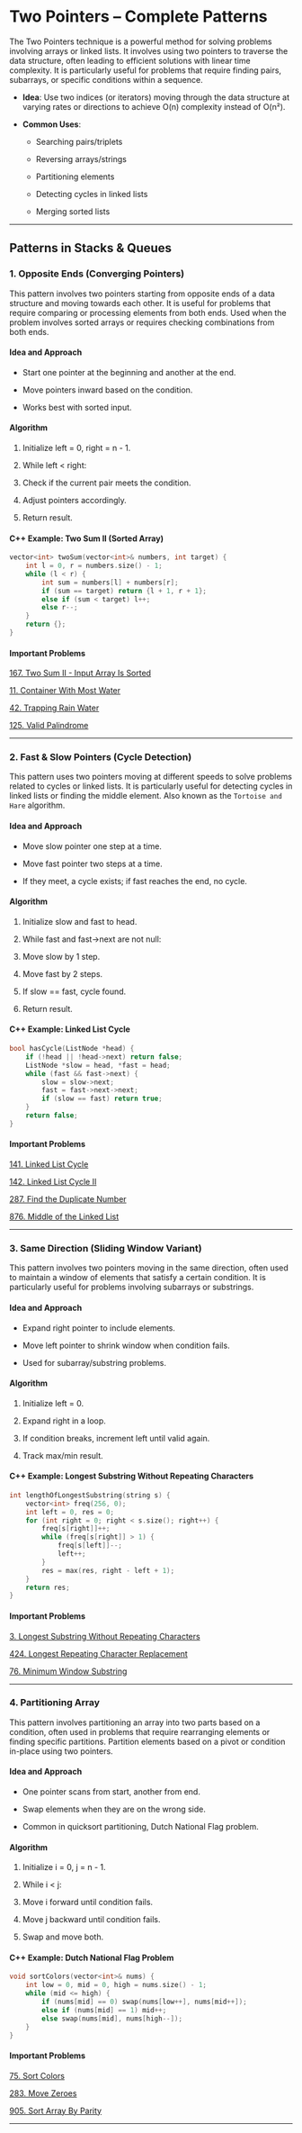 # Two Pointers – Complete Patterns

The Two Pointers technique is a powerful method for solving problems involving arrays or linked lists. It involves using two pointers to traverse the data structure, often leading to efficient solutions with linear time complexity.
It is particularly useful for problems that require finding pairs, subarrays, or specific conditions within a sequence.

- **Idea**: Use two indices (or iterators) moving through the data structure at varying rates or directions to achieve O(n) complexity instead of O(n²).

- **Common Uses**:

    - Searching pairs/triplets

    - Reversing arrays/strings

    - Partitioning elements

    - Detecting cycles in linked lists

    - Merging sorted lists

---

## Patterns in Stacks & Queues

### 1. Opposite Ends (Converging Pointers)

This pattern involves two pointers starting from opposite ends of a data structure and moving towards each other. It is useful for problems that require comparing or processing elements from both ends.
Used when the problem involves sorted arrays or requires checking combinations from both ends.

#### Idea and Approach
- Start one pointer at the beginning and another at the end.

- Move pointers inward based on the condition.

- Works best with sorted input.

#### Algorithm
1. Initialize left = 0, right = n - 1.

2. While left < right:

3. Check if the current pair meets the condition.

4. Adjust pointers accordingly.

5. Return result.

#### C++ Example: Two Sum II (Sorted Array)
```cpp
vector<int> twoSum(vector<int>& numbers, int target) {
    int l = 0, r = numbers.size() - 1;
    while (l < r) {
        int sum = numbers[l] + numbers[r];
        if (sum == target) return {l + 1, r + 1};
        else if (sum < target) l++;
        else r--;
    }
    return {};
}
```

#### Important Problems

[167. Two Sum II - Input Array Is Sorted](https://leetcode.com/problems/two-sum-ii-input-array-is-sorted/)

[11. Container With Most Water](https://leetcode.com/problems/container-with-most-water/)

[42. Trapping Rain Water](https://leetcode.com/problems/trapping-rain-water/)

[125. Valid Palindrome](https://leetcode.com/problems/valid-palindrome/)

--- 

### 2. Fast & Slow Pointers (Cycle Detection)

This pattern uses two pointers moving at different speeds to solve problems related to cycles or linked lists. It is particularly useful for detecting cycles in linked lists or finding the middle element. Also known as the `Tortoise and Hare` algorithm.

#### Idea and Approach
- Move slow pointer one step at a time.

- Move fast pointer two steps at a time.

- If they meet, a cycle exists; if fast reaches the end, no cycle.

#### Algorithm
1. Initialize slow and fast to head.

2. While fast and fast->next are not null:

3. Move slow by 1 step.

4. Move fast by 2 steps.

4. If slow == fast, cycle found.

5. Return result.

#### C++ Example: Linked List Cycle
```cpp
bool hasCycle(ListNode *head) {
    if (!head || !head->next) return false;
    ListNode *slow = head, *fast = head;
    while (fast && fast->next) {
        slow = slow->next;
        fast = fast->next->next;
        if (slow == fast) return true;
    }
    return false;
}
```

#### Important Problems

[141. Linked List Cycle](https://leetcode.com/problems/linked-list-cycle/)

[142. Linked List Cycle II](https://leetcode.com/problems/linked-list-cycle-ii/)

[287. Find the Duplicate Number](https://leetcode.com/problems/find-the-duplicate-number/)

[876. Middle of the Linked List](https://leetcode.com/problems/middle-of-the-linked-list/)

--- 

### 3. Same Direction (Sliding Window Variant)

This pattern involves two pointers moving in the same direction, often used to maintain a window of elements that satisfy a certain condition. It is particularly useful for problems involving subarrays or substrings.

#### Idea and Approach
- Expand right pointer to include elements.

- Move left pointer to shrink window when condition fails.

- Used for subarray/substring problems.

#### Algorithm
1. Initialize left = 0.

2. Expand right in a loop.

3. If condition breaks, increment left until valid again.

4. Track max/min result.

#### C++ Example: Longest Substring Without Repeating Characters
```cpp
int lengthOfLongestSubstring(string s) {
    vector<int> freq(256, 0);
    int left = 0, res = 0;
    for (int right = 0; right < s.size(); right++) {
        freq[s[right]]++;
        while (freq[s[right]] > 1) {
            freq[s[left]]--;
            left++;
        }
        res = max(res, right - left + 1);
    }
    return res;
}
```

#### Important Problems

[3. Longest Substring Without Repeating Characters](https://leetcode.com/problems/longest-substring-without-repeating-characters/)

[424. Longest Repeating Character Replacement](https://leetcode.com/problems/longest-repeating-character-replacement/)

[76. Minimum Window Substring](https://leetcode.com/problems/minimum-window-substring/)

---
 
### 4. Partitioning Array

This pattern involves partitioning an array into two parts based on a condition, often used in problems that require rearranging elements or finding specific partitions. Partition elements based on a pivot or condition in-place using two pointers.

#### Idea and Approach
- One pointer scans from start, another from end.

- Swap elements when they are on the wrong side.

- Common in quicksort partitioning, Dutch National Flag problem.

#### Algorithm
1. Initialize i = 0, j = n - 1.

2. While i < j:

3. Move i forward until condition fails.

4. Move j backward until condition fails.

5. Swap and move both.

#### C++ Example: Dutch National Flag Problem
```cpp
void sortColors(vector<int>& nums) {
    int low = 0, mid = 0, high = nums.size() - 1;
    while (mid <= high) {
        if (nums[mid] == 0) swap(nums[low++], nums[mid++]);
        else if (nums[mid] == 1) mid++;
        else swap(nums[mid], nums[high--]);
    }
}
``` 

#### Important Problems

[75. Sort Colors](https://leetcode.com/problems/sort-colors/)

[283. Move Zeroes](https://leetcode.com/problems/move-zeroes/)

[905. Sort Array By Parity](https://leetcode.com/problems/sort-array-by-parity/)

--- 